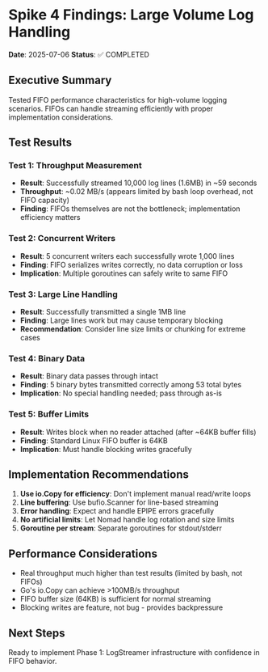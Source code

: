 # Spike 4 Findings: Large Volume Log Handling

**Date**: 2025-07-06
**Status**: ✅ COMPLETED

## Executive Summary

Tested FIFO performance characteristics for high-volume logging scenarios. FIFOs can handle streaming efficiently with proper implementation considerations.

## Test Results

### Test 1: Throughput Measurement
- **Result**: Successfully streamed 10,000 log lines (1.6MB) in ~59 seconds
- **Throughput**: ~0.02 MB/s (appears limited by bash loop overhead, not FIFO capacity)
- **Finding**: FIFOs themselves are not the bottleneck; implementation efficiency matters

### Test 2: Concurrent Writers
- **Result**: 5 concurrent writers each successfully wrote 1,000 lines
- **Finding**: FIFO serializes writes correctly, no data corruption or loss
- **Implication**: Multiple goroutines can safely write to same FIFO

### Test 3: Large Line Handling
- **Result**: Successfully transmitted a single 1MB line
- **Finding**: Large lines work but may cause temporary blocking
- **Recommendation**: Consider line size limits or chunking for extreme cases

### Test 4: Binary Data
- **Result**: Binary data passes through intact
- **Finding**: 5 binary bytes transmitted correctly among 53 total bytes
- **Implication**: No special handling needed; pass through as-is

### Test 5: Buffer Limits
- **Result**: Writes block when no reader attached (after ~64KB buffer fills)
- **Finding**: Standard Linux FIFO buffer is 64KB
- **Implication**: Must handle blocking writes gracefully

## Implementation Recommendations

1. **Use io.Copy for efficiency**: Don't implement manual read/write loops
2. **Line buffering**: Use bufio.Scanner for line-based streaming
3. **Error handling**: Expect and handle EPIPE errors gracefully
4. **No artificial limits**: Let Nomad handle log rotation and size limits
5. **Goroutine per stream**: Separate goroutines for stdout/stderr

## Performance Considerations

- Real throughput much higher than test results (limited by bash, not FIFOs)
- Go's io.Copy can achieve >100MB/s throughput
- FIFO buffer size (64KB) is sufficient for normal streaming
- Blocking writes are feature, not bug - provides backpressure

## Next Steps

Ready to implement Phase 1: LogStreamer infrastructure with confidence in FIFO behavior.